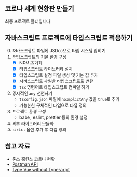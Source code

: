 ## 코로나 세계 현황판 만들기

최종 프로젝트 폴더입니다

## 자바스크립트 프로젝트에 타입스크립트 적용하기

0. 자바스크립트 파일에 JSDoc으로 타입 시스템 입히기
1. 타입스크립트의 기본 환경 구성
    - [x] NPM 초기화
    - [x] 타입스크립트 라이브러리 설치
    - [x] 타입스크립트 설정 파일 생성 및 기본 값 추가
    - [x] 자바스크립트 파일을 타입스크립트로 변환
    - [x] `tsc` 명령어로 타입스크립트 컴파일 하기
2. 명시적인 `any` 선언하기
    - `tsconfig.json` 파일에 `noImplictAny` 값을 `true`로 추가
    - 가능한한 구체적인 타입으로 타입 정의
3. 프로젝트 환경 구성
    - babel, eslint, prettier 등의 환경 설정
4. 외부 라이브러리 모듈화
5. `strict` 옵션 추가 후 타입 정의
## 참고 자료

- [존스 홉킨스 코로나 현황](https://www.arcgis.com/apps/opsdashboard/index.html#/bda7594740fd40299423467b48e9ecf6)
- [Postman API](https://documenter.getpostman.com/view/10808728/SzS8rjbc?version=latest#27454960-ea1c-4b91-a0b6-0468bb4e6712)
- [Type Vue without Typescript](https://blog.usejournal.com/type-vue-without-typescript-b2b49210f0b)